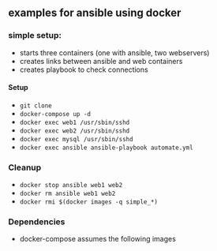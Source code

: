## examples for ansible using docker

### simple setup:

- starts three containers (one with ansible, two webservers)
- creates links between ansible and web containers
- creates playbook to check connections

#### Setup
  - `git clone`
  - `docker-compose up -d`
  - `docker exec web1 /usr/sbin/sshd`
  - `docker exec web2 /usr/sbin/sshd`
  - `docker exec mysql /usr/sbin/sshd`
  - `docker exec ansible ansible-playbook automate.yml`

### Cleanup
  - `docker stop ansible web1 web2`
  - `docker rm ansible web1 web2`
  - `docker rmi $(docker images -q simple_*)`

### Dependencies
  - docker-compose assumes the following images
